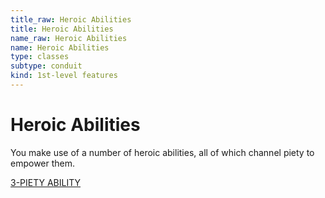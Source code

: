 ```yaml
---
title_raw: Heroic Abilities
title: Heroic Abilities
name_raw: Heroic Abilities
name: Heroic Abilities
type: classes
subtype: conduit
kind: 1st-level features
---
```


# Heroic Abilities

You make use of a number of heroic abilities, all of which channel piety to empower them.

[3-PIETY ABILITY](./3-Piety%20Ability.md)
